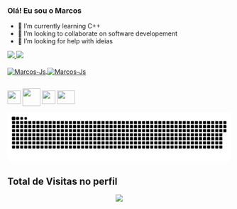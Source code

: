### Olá! Eu sou o Marcos

- 🌱 I’m currently learning C++
- 👯 I’m looking to collaborate on software developement 
- 🤔 I’m looking for help with ideias

<div>
  <a href="https://github.com/marcosandremsfilho">
  <img height="155em" src="https://github-readme-stats.vercel.app/api?username=marcosandremsfilho&show_icons=true&theme=dark&include_all_commits=true&count_private=true"/>
  <img height="150em" src="https://github-readme-stats.vercel.app/api/top-langs/?username=marcosandremsfilho&layout=compact&langs_count=7&theme=dark"/>
</div>
  
  <div style="display: inline_block"><br>
  <img align="center" alt="Marcos-Js" height="30" width="40" src="https://cdn.jsdelivr.net/gh/devicons/devicon/icons/c/c-original.svg">
  <img align="center" alt="Marcos-Js" height="30" width="40" src="https://cdn.jsdelivr.net/gh/devicons/devicon/icons/cplusplus/cplusplus-original.svg">
</div>
  
  ##
 
<div> 
  <a href="https://www.facebook.com/marcos.andre.351104/" target="_blank"><img align="center" height="30" width="30" src="https://media.discordapp.net/attachments/755967717147672616/886662725802000384/124010.png"       target="_blank"></a> 
  <a href="https://www.instagram.com/m_sousa08/" target="_blank"><img align="center" height="40" width="40" src="https://media.discordapp.net/attachments/755967717147672616/886661285947801650/ig-icon-vector-25.jpg"       target="_blank"></a>
   <a href = "mailto:marcos32andre@gmail.com"><img align="center" height="30" width="30" src="https://cdn.discordapp.com/attachments/755967717147672616/886661727331180585/281769.png" target="_blank"></a>
   <a href="https://www.linkedin.com/in/marcos-andré-magalhães-de-sousa-filho-06437218b/" target="_blank"><img align="center" height="30" width="40" src="https://cdn.jsdelivr.net/gh/devicons/devicon/icons/linkedin/linkedin-original.svg" target="_blank"></a> 
 
   ![Snake animation](https://github.com/marcosandremsfilho/marcosandremsfilho/blob/output/github-contribution-grid-snake.svg)
 
 </div>
</p>

<p align="center"> 

 ## Total de Visitas no perfil <br>
 <p align="center"> 
   <img alingn="center" src="https://profile-counter.glitch.me/marcosandremsfilho/count.svg" />
 </p>
